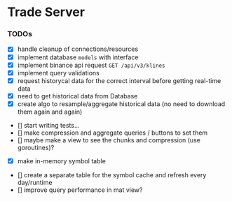 # Trade Server

### TODOs
* [x] handle cleanup of connections/resources
* [x] implement database `models` with interface
* [x] implement binance api request `GET /api/v3/klines`
* [x] implement query validations
* [x] request historycal data for the correct interval before getting real-time data
* [x] need to get historical data from Database
* [x] create algo to resample/aggregate historical data (no need to download them again and again)
* [] start writing tests...
* [] make compression and aggregate queries / buttons to set them
* [] maybe make a view to see the chunks and compression (use goroutines)?
* [x] make in-memory symbol table
* [] create a separate table for the symbol cache and refresh every day/runtime
* [] improve query performance in mat view?

